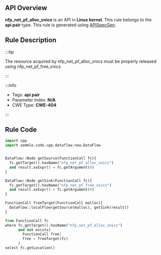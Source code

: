 ---
---


## API Overview
**nfp_net_pf_alloc_vnics** is an API in **Linux kernel**. This rule belongs to the **api pair** type. This rule is generated using [APISpecGen](../../tools/APISpecGen).
## Rule Description

:::tip

The resource acquired by nfp_net_pf_alloc_vnics must be properly released using nfp_net_pf_free_vnics

:::

:::info

- Tags: **api pair**
- Parameter Index: **N/A**
- CWE Type: **CWE-404**

:::

## Rule Code
```python
import cpp
import semmle.code.cpp.dataflow.new.DataFlow


DataFlow::Node getSource(FunctionCall fc){
  fc.getTarget().hasName("nfp_net_pf_alloc_vnics")
  and result.asExpr() = fc.getArgument(0)
}

DataFlow::Node getSink(FunctionCall fc){
  fc.getTarget().hasName("nfp_net_pf_free_vnics")
  and result.asExpr() = fc.getArgument(0)
}

FunctionCall freeTarget(FunctionCall malloc){
  DataFlow::localFlow(getSource(malloc), getSink(result))
}

from FunctionCall fc
where fc.getTarget().hasName("nfp_net_pf_alloc_vnics")
      and not exists(
        FunctionCall free| 
        free = freeTarget(fc)
      )
select fc.getLocation()

    
```